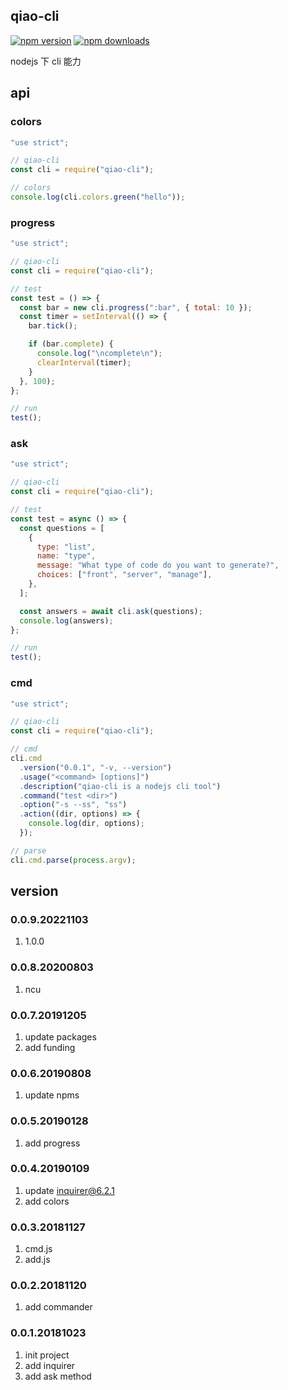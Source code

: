 ## qiao-cli

[![npm version](https://img.shields.io/npm/v/qiao-cli.svg?style=flat-square)](https://www.npmjs.org/package/qiao-cli)
[![npm downloads](https://img.shields.io/npm/dm/qiao-cli.svg?style=flat-square)](https://npm-stat.com/charts.html?package=qiao-cli)

nodejs 下 cli 能力

## api

### colors

```javascript
"use strict";

// qiao-cli
const cli = require("qiao-cli");

// colors
console.log(cli.colors.green("hello"));
```

### progress

```javascript
"use strict";

// qiao-cli
const cli = require("qiao-cli");

// test
const test = () => {
  const bar = new cli.progress(":bar", { total: 10 });
  const timer = setInterval(() => {
    bar.tick();

    if (bar.complete) {
      console.log("\ncomplete\n");
      clearInterval(timer);
    }
  }, 100);
};

// run
test();
```

### ask

```javascript
"use strict";

// qiao-cli
const cli = require("qiao-cli");

// test
const test = async () => {
  const questions = [
    {
      type: "list",
      name: "type",
      message: "What type of code do you want to generate?",
      choices: ["front", "server", "manage"],
    },
  ];

  const answers = await cli.ask(questions);
  console.log(answers);
};

// run
test();
```

### cmd

```javascript
"use strict";

// qiao-cli
const cli = require("qiao-cli");

// cmd
cli.cmd
  .version("0.0.1", "-v, --version")
  .usage("<command> [options]")
  .description("qiao-cli is a nodejs cli tool")
  .command("test <dir>")
  .option("-s --ss", "ss")
  .action((dir, options) => {
    console.log(dir, options);
  });

// parse
cli.cmd.parse(process.argv);
```

## version

### 0.0.9.20221103

1. 1.0.0

### 0.0.8.20200803

1. ncu

### 0.0.7.20191205

1. update packages
2. add funding

### 0.0.6.20190808

1. update npms

### 0.0.5.20190128

1. add progress

### 0.0.4.20190109

1. update inquirer@6.2.1
2. add colors

### 0.0.3.20181127

1. cmd.js
2. add.js

### 0.0.2.20181120

1. add commander

### 0.0.1.20181023

1. init project
2. add inquirer
3. add ask method
